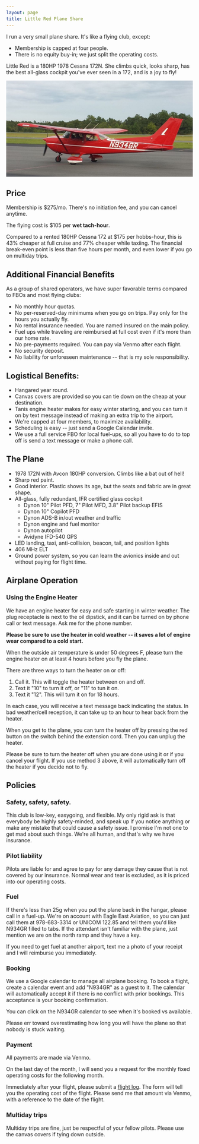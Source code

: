 ```yaml
---
layout: page
title: Little Red Plane Share
---
```


I run a very small plane share. It's like a flying club, except:
* Membership is capped at four people.
* There is no equity buy-in; we just split the operating costs.

Little Red is a 180HP 1978 Cessna 172N. She climbs quick, looks sharp, has the best all-glass cockpit you've ever seen in a 172, and is a joy to fly!

![](/assets/2020/n934gr.jpg)

## Price

Membership is $275/mo. There's no initiation fee, and you can cancel anytime.

The flying cost is $105 per **wet tach-hour**.

Compared to a rented 180HP Cessna 172 at $175 per hobbs-hour, this is 43% cheaper at full cruise and 77% cheaper while taxiing. The financial break-even point is less than five hours per month, and even lower if you go on multiday trips.

## Additional Financial Benefits

As a group of shared operators, we have super favorable terms compared to FBOs and most flying clubs:

* No monthly hour quotas.
* No per-reserved-day minimums when you go on trips. Pay only for the hours you actually fly.
* No rental insurance needed. You are named insured on the main policy.
* Fuel ups while traveling are reimbursed at full cost even if it's more than our home rate.
* No pre-payments required. You can pay via Venmo after each flight.
* No security deposit.
* No liability for unforeseen maintenance -- that is my sole responsibility.

## Logistical Benefits:

* Hangared year round.
* Canvas covers are provided so you can tie down on the cheap at your destination.
* Tanis engine heater makes for easy winter starting, and you can turn it on by text message instead of making an extra trip to the airport.
* We're capped at four members, to maximize availability.
* Scheduling is easy -- just send a Google Calendar invite.
* We use a full service FBO for local fuel-ups, so all you have to do to top off is send a text message or make a phone call.

## The Plane

* 1978 172N with Avcon 180HP conversion. Climbs like a bat out of hell!
* Sharp red paint.
* Good interior. Plastic shows its age, but the seats and fabric are in great shape.
* All-glass, fully redundant, IFR certified glass cockpit
  * Dynon 10" Pilot PFD, 7" Pilot MFD, 3.8" Pilot backup EFIS
  * Dynon 10" Copilot PFD
  * Dynon ADS-B in/out weather and traffic
  * Dynon engine and fuel monitor
  * Dynon autopilot
  * Avidyne IFD-540 GPS
* LED landing, taxi, anti-collision, beacon, tail, and position lights
* 406 MHz ELT
* Ground power system, so you can learn the avionics inside and out without paying for flight time.

## Airplane Operation

### Using the Engine Heater

We have an engine heater for easy and safe starting in winter weather. The plug receptacle is next to the oil dipstick, and it can be turned on by phone call or text message. Ask me for the phone number.

**Please be sure to use the heater in cold weather -- it saves a lot of engine wear compared to a cold start.**

When the outside air temperature is under 50 degrees F, please turn the engine heater on at least 4 hours before you fly the plane.

There are three ways to turn the heater on or off:

1. Call it. This will toggle the heater between on and off.
2. Text it "10" to turn it off, or "11" to tun it on.
3. Text it "12". This will turn it on for 18 hours.

In each case, you will receive a text message back indicating the status. In bad weather/cell reception, it can take up to an hour to hear back from the heater.

When you get to the plane, you can turn the heater off by pressing the red button on the switch behind the extension cord. Then you can unplug the heater.

Please be sure to turn the heater off when you are done using it or if you cancel your flight. If you use method 3 above, it will automatically turn off the heater if you decide not to fly.

## Policies

### Safety, safety, safety.

This club is low-key, easygoing, and flexible. My only rigid ask is that everybody be highly safety-minded, and speak up if you notice anything or make any mistake that could cause a safety issue. I promise I'm not one to get mad about such things. We're all human, and that's why we have insurance.

### Pilot liability

Pilots are liable for and agree to pay for any damage they cause that is not covered by our insurance. Normal wear and tear is excluded, as it is priced into our operating costs.

### Fuel

If there's less than 25g when you put the plane back in the hangar, please call in a fuel-up. We're on account with Eagle East Aviation, so you can just call them at 978-683-3314 or UNICOM 122.85 and tell them you'd like N934GR filled to tabs. If the attendant isn't familiar with the plane, just mention we are on the north ramp and they have a key.

If you need to get fuel at another airport, text me a photo of your receipt and I will reimburse you immediately.

### Booking

We use a Google calendar to manage all airplane booking. To book a flight, create a calendar event and add "N934GR" as a guest to it. The calendar will automatically accept it if there is no conflict with prior bookings. This acceptance is your booking confirmation.

You can click on the N934GR calendar to see when it's booked vs available.

Please err toward overestimating how long you will have the plane so that nobody is stuck waiting.

### Payment

All payments are made via Venmo.

On the last day of the month, I will send you a request for the monthly fixed operating costs for the following month.

Immediately after your flight, please submit a [flight log](/n934gr). The form will tell you the operating cost of the flight. Please send me that amount via Venmo, with a reference to the date of the flight.

### Multiday trips

Multiday trips are fine, just be respectful of your fellow pilots. Please use the canvas covers if tying down outside.
